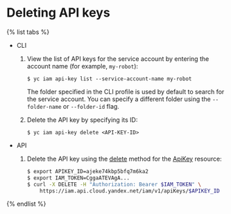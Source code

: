 # Deleting API keys

{% list tabs %}

- CLI

  1. View the list of API keys for the service account by entering the account name (for example, `my-robot`):

      ```
      $ yc iam api-key list --service-account-name my-robot
      ```

      The folder specified in the CLI profile is used by default to search for the service account. You can specify a different folder using the `--folder-name` or `--folder-id` flag.

  1. Delete the API key by specifying its ID:

      ```
      $ yc iam api-key delete <API-KEY-ID>
      ```

- API

  1. Delete the API key using the [delete](../../api-ref/ApiKey/delete.md) method for the [ApiKey](../../api-ref/ApiKey/index.md) resource:

      ```bash
      $ export APIKEY_ID=ajeke74kbp5bfq7m6ka2
      $ export IAM_TOKEN=CggaATEVAgA...
      $ curl -X DELETE -H "Authorization: Bearer $IAM_TOKEN" \
          https://iam.api.cloud.yandex.net/iam/v1/apiKeys/$APIKEY_ID
      ```

{% endlist %}

